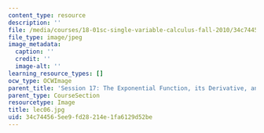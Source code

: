```yaml
---
content_type: resource
description: ''
file: /media/courses/18-01sc-single-variable-calculus-fall-2010/34c744565ee9fd28214e1fa6129d52be_lec06.jpg
file_type: image/jpeg
image_metadata:
  caption: ''
  credit: ''
  image-alt: ''
learning_resource_types: []
ocw_type: OCWImage
parent_title: 'Session 17: The Exponential Function, its Derivative, and its Inverse'
parent_type: CourseSection
resourcetype: Image
title: lec06.jpg
uid: 34c74456-5ee9-fd28-214e-1fa6129d52be
---
```

